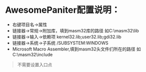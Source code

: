 # AwesomePaniter配置说明：

* 右键项目名->属性 
* 链接器->常规->附加库，填到masm32库的路径 如C:\masm32\lib
* 链接器->输入->依赖项  kernel32.lib;user32.lib;gdi32.lib
* 链接器->系统->子系统 /SUBSYSTEM:WINDOWS
* Microsoft Macro Assembler,填到masm32头文件们所在的路径 如C:\masm32\include

> 不需要设置入口点
